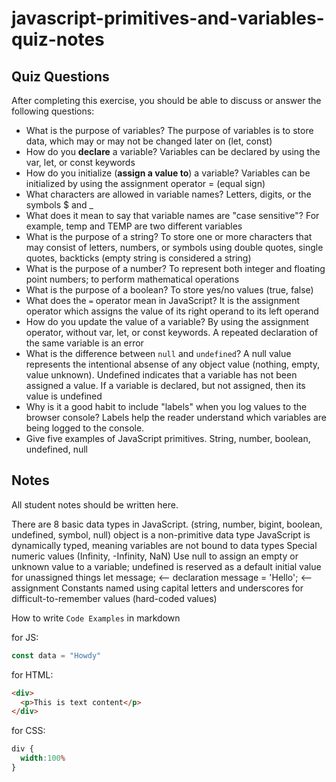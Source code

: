 # javascript-primitives-and-variables-quiz-notes

## Quiz Questions

After completing this exercise, you should be able to discuss or answer the following questions:

- What is the purpose of variables?
The purpose of variables is to store data, which may or may not be changed later on (let, const)
- How do you **declare** a variable?
Variables can be declared by using the var, let, or const keywords
- How do you initialize (**assign a value to**) a variable?
Variables can be initialized by using the assignment operator = (equal sign)
- What characters are allowed in variable names?
Letters, digits, or the symbols $ and _
- What does it mean to say that variable names are "case sensitive"?
For example, temp and TEMP are two different variables
- What is the purpose of a string?
To store one or more characters that may consist of letters, numbers, or symbols using double quotes, single quotes, backticks (empty string is considered a string)
- What is the purpose of a number?
To represent both integer and floating point numbers; to perform mathematical operations
- What is the purpose of a boolean?
To store yes/no values (true, false)
- What does the `=` operator mean in JavaScript?
It is the assignment operator which assigns the value of its right operand to its left operand
- How do you update the value of a variable?
By using the assignment operator, without var, let, or const keywords. A repeated declaration of the same variable is an error
- What is the difference between `null` and `undefined`?
A null value represents the intentional absense of any object value (nothing, empty, value unknown). Undefined indicates that a variable has not been assigned a value. If a variable is declared, but not assigned, then its value is undefined
- Why is it a good habit to include "labels" when you log values to the browser console?
Labels help the reader understand which variables are being logged to the console.
- Give five examples of JavaScript primitives.
String, number, boolean, undefined, null

## Notes

All student notes should be written here.

There are 8 basic data types in JavaScript. (string, number, bigint, boolean, undefined, symbol, null)
object is a non-primitive data type
JavaScript is dynamically typed, meaning variables are not bound to data types
Special numeric values (Infinity, -Infinity, NaN)
Use null to assign an empty or unknown value to a variable; undefined is reserved as a default initial value for unassigned things
let message; <-- declaration
message = 'Hello'; <-- assignment
Constants named using capital letters and underscores for difficult-to-remember values (hard-coded values)

How to write `Code Examples` in markdown

for JS:
```javascript
const data = "Howdy"
```

for HTML:
```html
<div>
  <p>This is text content</p>
</div>
```

for CSS:
```css
div {
  width:100%
}
```
